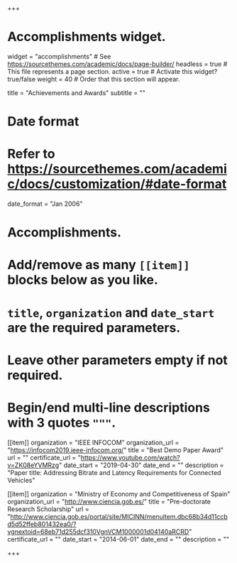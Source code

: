 +++
# Accomplishments widget.
widget = "accomplishments"  # See https://sourcethemes.com/academic/docs/page-builder/
headless = true  # This file represents a page section.
active = true  # Activate this widget? true/false
weight = 40  # Order that this section will appear.

title = "Achievements and Awards"
subtitle = ""

# Date format
#   Refer to https://sourcethemes.com/academic/docs/customization/#date-format
date_format = "Jan 2006"

# Accomplishments.
#   Add/remove as many `[[item]]` blocks below as you like.
#   `title`, `organization` and `date_start` are the required parameters.
#   Leave other parameters empty if not required.
#   Begin/end multi-line descriptions with 3 quotes `"""`.

[[item]]
  organization = "IEEE INFOCOM"
  organization_url = "https://infocom2019.ieee-infocom.org/"
  title = "Best Demo Paper Award"
  url = ""
  certificate_url = "https://www.youtube.com/watch?v=ZK08eYVMRzg"
  date_start = "2019-04-30"
  date_end = ""
  description = "Paper title: Addressing Bitrate and Latency Requirements for Connected Vehicles"

[[item]]
  organization = "Ministry of Economy and Competitiveness of Spain"
  organization_url = "http://www.ciencia.gob.es/"
  title = "Pre-doctorate Research Scholarship"
  url = "http://www.ciencia.gob.es/portal/site/MICINN/menuitem.dbc68b34d11ccbd5d52ffeb801432ea0/?vgnextoid=68eb71d255dcf310VgnVCM1000001d04140aRCRD"
  certificate_url = ""
  date_start = "2014-06-01"
  date_end = ""
  description = ""

+++
